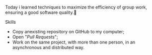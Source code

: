 Today i learned techniques to maximize the efficiency of group work, ensuring a good software quality.:rocket:

Skills

- Copy anexisting repository on GitHub to my computer;
- Open "*Pull Requests*";
- Work on the same project, with more than one person, in an asynchronous and distributed way.
